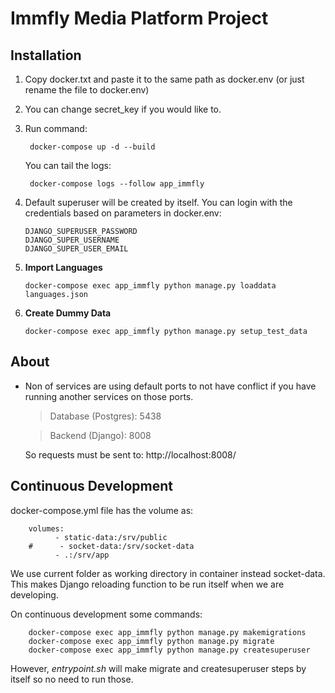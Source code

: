 # Immfly Media Platform Project

## Installation

1. Copy docker.txt and paste it to the same path as docker.env (or just rename the file to docker.env)
2. You can change secret_key if you would like to.
3. Run command:

        docker-compose up -d --build

   You can tail the logs:

        docker-compose logs --follow app_immfly

4. Default superuser will be created by itself. You can login with the credentials based on parameters in docker.env:

       DJANGO_SUPERUSER_PASSWORD
       DJANGO_SUPER_USERNAME
       DJANGO_SUPER_USER_EMAIL

5. **Import Languages**

       docker-compose exec app_immfly python manage.py loaddata languages.json

6. **Create Dummy Data**

       docker-compose exec app_immfly python manage.py setup_test_data

## About

- Non of services are using default ports to not have conflict if you have running another services on those ports.

  > Database (Postgres): 5438

  > Backend (Django): 8008

  So requests must be sent to: http://localhost:8008/

## Continuous Development

docker-compose.yml file has the volume as:

        volumes:
              - static-data:/srv/public
        #      - socket-data:/srv/socket-data
              - .:/srv/app

We use current folder as working directory in container instead socket-data. This makes Django reloading function to be
run itself when we are developing.

On continuous development some commands:

        docker-compose exec app_immfly python manage.py makemigrations
        docker-compose exec app_immfly python manage.py migrate
        docker-compose exec app_immfly python manage.py createsuperuser

However, *entrypoint.sh* will make migrate and createsuperuser steps by itself so no need to run those.

